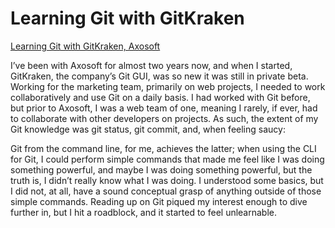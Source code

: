 # Learning Git with GitKraken

[Learning Git with GitKraken, Axosoft](https://blog.axosoft.com/2017/02/01/learning-git-with-gui/)

I’ve been with Axosoft for almost two years now, and when I started, GitKraken, the company’s Git GUI, was so new it was still in private beta. Working for the marketing team, primarily on web projects, I needed to work collaboratively and use Git on a daily basis.
I had worked with Git before, but prior to Axosoft, I was a web team of one, meaning I rarely, if ever, had to collaborate with other developers on projects. As such, the extent of my Git knowledge was git status, git commit, and, when feeling saucy:

Git from the command line, for me, achieves the latter; when using the CLI for Git, I could perform simple commands that made me feel like I was doing something powerful, and maybe I was doing something powerful, but the truth is, I didn’t really know what I was doing. I understood some basics, but I did not, at all, have a sound conceptual grasp of anything outside of those simple commands. Reading up on Git piqued my interest enough to dive further in, but I hit a roadblock, and it started to feel unlearnable.